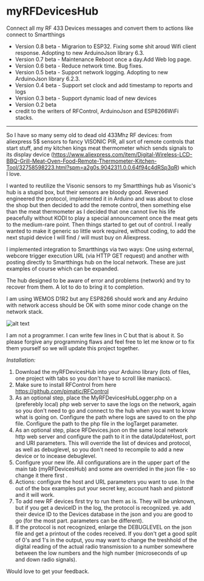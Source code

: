 # myRFDevicesHub

Connect all my RF 433 Devices messages and convert them to actions like connect to Smartthings

 * Version 0.8 beta - Migrarion to ESP32. Fixing some shit aroud Wifi client response. Adopting to new ArduinoJson library 6.3.
 * Version 0.7 beta - Maintenance Reboot once a day.Add Web log page.
 * Version 0.6 beta - Reduce network time. Bug fixes.
 * Version 0.5 beta - Support network logging. Adopting to new ArduinoJson library 6.2.3. 
 * Version 0.4 beta - Support set clock and add timestamp to reports and logs
 * Version 0.3 beta - Support dynamic load of new devices
 * Version 0.2 beta
 * credit to the writers of RFControl, ArduinoJson and ESP8266WiFi stacks.
--------------------------------------------------------------------------------------------


So I have so many semy old to dead old 433Mhz RF  devices: from aliexpress 5$ sensors to fancy VISONIC PIR, all sort of remote controls that start stuff, and my kitchen kings meat thermometer which sends signals to its display device (https://www.aliexpress.com/item/Digital-Wireless-LCD-BBQ-Grill-Meat-Oven-Food-Remote-Thermometer-Kitchen-Tool/32758598223.html?spm=a2g0s.9042311.0.0.64f94c4dRSp3qR) which I love.

I wanted to reutilize the Visonic sensors to my Smartthings hub as Visonic's hub is a stupid box, but their sensors are bloody good.
Reversed engineered the protocol, implemented it in Arduino and was about to close the shop but then decided to add the remote control, then something else than the meat thermometer as I decided that one cannot live his life peacefully without KODI to play a special announcement once the meat gets to the medium-rare point.
Then things started to get out of control. I really wanted to make it generic so little work required, without coding, to add the next stupid device I will find / will must buy on Aliexpress. 

I implemented integration to Smartthings via two ways: One using external, webcore trigger execution URL (via HTTP GET request) and another with posting directly to Smartthings hub on the local network. These are just examples of course which can be expanded.

The hub designed to be aware of error and problems (network) and try to recover from them. A lot to do to bring it to completion.

I am using WEMOS D1R2 but any ESP8266 should work and any Arduino with network access should be OK with some minor code change on the network stack.

![alt text](https://photos.app.goo.gl/adFYFSsJZks4f7eF9)


I am not a programmer. I can write few lines in C but that is about it.  So please forgive any programming flaws and feel free to let me know or to fix them yourself so we will update this project together.


*Installation:* 
1. Download the myRFDevicesHub into your Arduino library (lots of files, one project with tabs so you don't have to scroll like maniacs).
2. Make sure to install RFControl from here https://github.com/pimatic/RFControl
3. As an optional step, place the MyRFDevicesHubLogger.php on a (preferebly local) php web server to save the logs on the network, again so you don't need to go and connect to the hub when you want to know what is going on. Configure the path where logs are saved to on the php file. Configure the path to the php file in the logTarget parameter.
4. As an optional step, place RFDevices.json on the same local network http web server and configure the path to it in the dataUpdateHost, port and URI parameters. This will override the list of devices and protocol, as well as debuglevel, so you don't need to recompile to add a new device or to incease debuglevel.
3. Configure your new life. All configurations are in the upper part of the main tab (myRFDevicesHub) and some are overrided in the json file - so change it there first .
5. Actions: configure the host and URL parameters you want to use. In the out of the box  examples put your secret key, account hash and piston# and it will work.
6. To add new RF devices first try to run them as is. They will be unknown, but if you get a deviceID in the log, the protocol is recognized. ye. add their device ID to the Devices database in the json and you are good to go (for the most part. parameters can be different).
6. If the protocol is not recognized, enlarge the DEBUGLEVEL on the json file and get a printout of the codes received. If you don't get a good split of 0's and 1's in the output, you may want to change the treshhold of the digital reading of the actual radio transmission to a number somewhere between the low numbers and the high number (microseconds of up and down radio signals).


Would love to get your feedback.

